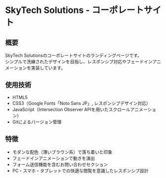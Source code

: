 # SkyTech Solutions - コーポレートサイト

## 概要
SkyTech Solutionsのコーポレートサイトのランディングページです。  
シンプルで洗練されたデザインを目指し、レスポンシブ対応やフェードインアニメーションを実装しています。  

## 使用技術
- HTML5  
- CSS3（Google Fonts「Noto Sans JP」, レスポンシブデザイン対応）  
- JavaScript（Intersection Observer APIを用いたスクロールアニメーション）  
- Gitによるバージョン管理  

## 特徴
- モダンな配色（薄いブラウン系）で落ち着いた印象  
- フェードインアニメーションで動きを演出  
- フォーム送信機能を含むお問い合わせセクション  
- PC・スマホ・タブレットでの快適な閲覧を意識したレスポンシブ設計  

